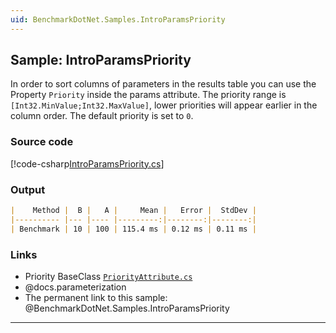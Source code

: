 ```yaml
---
uid: BenchmarkDotNet.Samples.IntroParamsPriority
---
```


## Sample: IntroParamsPriority

In order to sort columns of parameters in the results table you can use the Property `Priority` inside the params attribute. The priority range is `[Int32.MinValue;Int32.MaxValue]`, lower priorities will appear earlier in the column order. The default priority is set to `0`.

### Source code

[!code-csharp[IntroParamsPriority.cs](../../../samples/BenchmarkDotNet.Samples/IntroParamsPriority.cs)]

### Output

```markdown
|    Method |  B |   A |     Mean |   Error |  StdDev |
|---------- |--- |---- |---------:|--------:|--------:|
| Benchmark | 10 | 100 | 115.4 ms | 0.12 ms | 0.11 ms |
```

### Links

* Priority BaseClass [`PriorityAttribute.cs`](xref:BenchmarkDotNet.Attributes.PriorityAttribute)
* @docs.parameterization
* The permanent link to this sample: @BenchmarkDotNet.Samples.IntroParamsPriority

---
